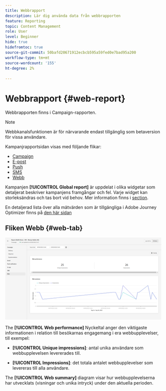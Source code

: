 ```yaml
---
title: Webbrapport
description: Lär dig använda data från webbrapporten
feature: Reporting
topic: Content Management
role: User
level: Beginner
hide: true
hidefromtoc: true
source-git-commit: 50bafd20671912ecbcb595a59fed0e7bad95a200
workflow-type: tm+mt
source-wordcount: '155'
ht-degree: 2%

---
```



# Webbrapport {#web-report}

Webbrapporten finns i Campaign-rapporten.

>[!NOTE]
>
>Webbkanalsfunktionen är för närvarande endast tillgänglig som betaversion för vissa användare.

Kampanjrapportsidan visas med följande flikar:

* [Campaign](../reports/campaign-global-report.md#campaign-live)
* [E-post](../reports/campaign-global-report.md#email-live)
* [Push](../reports/campaign-global-report.md#push-live)
* [SMS](../reports/campaign-global-report.md#sms-live)
* [Webb](#web-tab)

Kampanjen **[!UICONTROL Global report]** är uppdelat i olika widgetar som detaljerat beskriver kampanjens framgångar och fel. Varje widget kan storleksändras och tas bort vid behov. Mer information finns i [section](../reports/global-report.md#modify-dashboard).

En detaljerad lista över alla mätvärden som är tillgängliga i Adobe Journey Optimizer finns på [den här sidan](../reports/global-report.md#list-of-components-global.md)

## Fliken Webb {#web-tab}

![](assets/web-report.png)

The **[!UICONTROL Web performance]** Nyckeltal anger den viktigaste informationen i relation till besökarnas engagemang i era webbupplevelser, till exempel:

* **[!UICONTROL Unique impressions]**: antal unika användare som webbupplevelsen levererades till.

* **[!UICONTROL Impressions]**: det totala antalet webbupplevelser som levereras till alla användare.

The **[!UICONTROL Web summary]** diagram visar hur webbupplevelserna har utvecklats (visningar och unika intryck) under den aktuella perioden.
